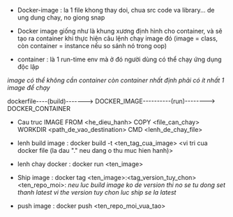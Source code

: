 - Docker-image : la 1 file khong thay doi, chua src code va library... de ung dung chay, no giong snap

- Docker image giống như là khung xương định hình cho container, và sẽ tạo ra container khi thực hiện câu lệnh chạy image đó (image = class, còn container = instance nếu so sánh nó trong oop)

- container : là 1 run-time env mà ở đó người dùng có thể chạy ứng dụng độc lập

*image có thể không cần container còn container nhất định phải có ít nhất 1 image để chạy*


dockerfile----(build)-------> DOCKER_IMAGE----------(run)--------> DOCKER_CONTAINER

- Cau truc IMAGE
    FROM <he_dieu_hanh>
    COPY <file_can_chay> <destination>
    WORKDIR <path_de_vao_destination>
    CMD <lenh_de_chay_file>

- lenh build image : docker build -t <ten_tag_cua_image> <vi tri cua docker file (la dau "." neu dang o thu muc hien hanh)>

- lenh chay docker : docker run <ten_image>

- Ship image : docker tag <ten_image>:<tag_version_tuy_chon> <ten_repo_moi>:<version> *neu luc build image ko de version thi no se tu dong set thanh latest vi the version tuy chon luc ship se la latest*

- push image : docker push <ten_repo_moi_vua_tao>